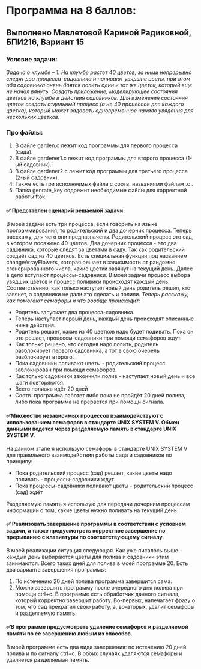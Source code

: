 # Программа на 8 баллов:

## Выполнено Мавлетовой Кариной Радиковной, БПИ216, Вариант 15
### Условие задачи:
*Задача о клумбе – 1. На клумбе растет 40 цветов, за ними непрерывно следят два процесса–садовника и поливают увядшие цветы,
при этом оба садовника очень боятся полить один и тот же цветок, который еще не начал вянуть. Создать приложение, моделирующее состояния цветков на клумбе и действия садовников. Для изменения состояния цветов создать отдельный
процесс (а не 40 процессов для каждого цветка), который может задавать одновременное начало увядания для нескольких цветков.*


### Про файлы:
<ol>
  <li>В файле garden.c лежит код программы для первого процесса (сада).</li>
  <li>В файле gardener1.c лежит код программы для второго процесса (1-ый садовник).</li>
  <li>В файле gardener2.c лежит код программы для третьего процесса (2-ый садовник).</li>
  <li>Также есть три исполняемых файла с соотв. названиями файлам .с .</li>
  <li>Папка genrate_key содрежит необходимые файлы для корректной работы ftok.</li>
</ol>

#### :white_check_mark: Представлен сценарий решаемой задачи:
В моей задачи есть три процесса, если говорить на языке программирования, то родительский и два дочерних процесса. Теперь расскажу, для чего они предназначены. Родительский процесс
это сад, в котором посажено 40 цветов. Два дочерних процесса - это два садовника, которые следят за цветами в саду. Так как родительский создаёт сад из 40 цветков.
Есть специальная функция под названием changeArrayFlowers, которая решает в зависимости от рандомно сгенерированного числа, какие цветки завянут на текущий день.
Далее в дело вступают процессы-садовники. В моей задачи процесс выбора увядших цветов и процесс поливики происходят каждый день. Соответственно, как только наступил новый
день родитель решил, кто завянет, а садовники не дали это сделать и полили. 
*Теперь расскажу, как помогают семафоры и что вообще происходит:*
+ Родитель запускает два процесса-садовника.
+ Теперь наступает первый день, каждый день происходят описанные ниже действия.
+ Родитель решает, какие из 40 цветков надо будет подивать. Пока он это решает, процессы-садовники при помощи семафоров ждут.
+ Как только решено, что сегодня надо полить, родитель разблокирует первого садовника, а тот в свою очерель разблокирует второго.
+ Пока садовники поливают цветы - родительский процесс заблокирован при помощи семафоров.
+ Как только садовники закончили полив - наступает новый день и все шаги повторяются.
+ Всего поливка идёт 20 дней
+ Соотв. программа работет либо пока не пройдёт 20 дней полива, либо пока программа не прервётся при помощи сигнала.

#### :white_check_mark:Множество независимых процессов взаимодействуют с использованием семафоров в стандарте UNIX SYSTEM V. Обмен данными ведется через разделяемую память в стандарте UNIX SYSTEM V.

На данном этапе я использую семафоры в стандарте UNIX SYSTEM V для правильного взаимодействия работы сада и садовников по принципу:
+ Пока родительский процесс (сад) решает, какие цветы надо поливать - процессы-садовники ждут
+ Пока процессы-садовники поливают цветы - родительский процесс (сад) ждёт

Разделяемую память я использую для передачи дочерним процессам информации о том, какие цветы нужно поливать на текущий день.


#### :white_check_mark:  Реализовать завершение программы в соответствии с условием задачи, а также предусмотреть корректное завершение по прерыванию с клавиатуры по соответствующему сигналу.
В моей реализации ситуация следующая. Как уже писалось выше - каждый день выбираются цветы для полива и садовники этим занимаются. Всего таких дней для полива в моей программе 20.
Есть два варианта завершения программы:
<ol>
  <li>По истечению 20 дней полива программа завершится сама.</li>
  <li>Можно завершить программу после очередного дня полива при помощи ctrl+c. В программе есть обработчик данного сигнала, который корректно завершит работу.
  Во-первых, напечатает фразу о том, что сад прекратил свою работу, а, во-вторых, удалит семафоры и разделяемую память.</li>
</ol>

#### :white_check_mark:В программе предусмотреть удаление семафоров и разделяемой памяти по ее завершению любым из способов.
В моей программе есть два вида завершения: по истечению 20 дней полива и по сигналу ctrl+c. В обоих случаях удаляются семафоры и удаляется разделяемая память.
